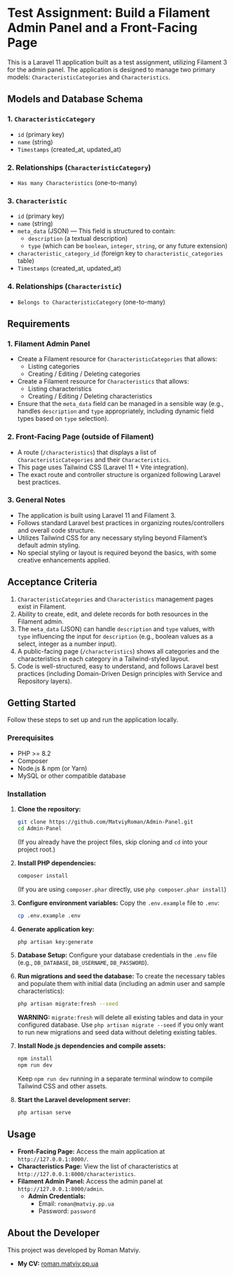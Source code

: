# Test Assignment: Build a Filament Admin Panel and a Front-Facing Page

This is a Laravel 11 application built as a test assignment, utilizing Filament 3 for the admin panel. The application is designed to manage two primary models: `CharacteristicCategories` and `Characteristics`.

## Models and Database Schema

### 1. `CharacteristicCategory`

- `id` (primary key)
- `name` (string)
- `Timestamps` (created_at, updated_at)

### 2. Relationships (`CharacteristicCategory`)

- `Has many Characteristics` (one-to-many)

### 3. `Characteristic`

- `id` (primary key)
- `name` (string)
- `meta_data` (JSON) — This field is structured to contain:
  - `description` (a textual description)
  - `type` (which can be `boolean`, `integer`, `string`, or any future extension)
- `characteristic_category_id` (foreign key to `characteristic_categories` table)
- `Timestamps` (created_at, updated_at)

### 4. Relationships (`Characteristic`)

- `Belongs to CharacteristicCategory` (one-to-many)

## Requirements

### 1. Filament Admin Panel

- Create a Filament resource for `CharacteristicCategories` that allows:
  - Listing categories
  - Creating / Editing / Deleting categories
- Create a Filament resource for `Characteristics` that allows:
  - Listing characteristics
  - Creating / Editing / Deleting characteristics
- Ensure that the `meta_data` field can be managed in a sensible way (e.g., handles `description` and `type` appropriately, including dynamic field types based on `type` selection).

### 2. Front-Facing Page (outside of Filament)

- A route (`/characteristics`) that displays a list of `CharacteristicCategories` and their `Characteristics`.
- This page uses Tailwind CSS (Laravel 11 + Vite integration).
- The exact route and controller structure is organized following Laravel best practices.

### 3. General Notes

- The application is built using Laravel 11 and Filament 3.
- Follows standard Laravel best practices in organizing routes/controllers and overall code structure.
- Utilizes Tailwind CSS for any necessary styling beyond Filament’s default admin styling.
- No special styling or layout is required beyond the basics, with some creative enhancements applied.

## Acceptance Criteria

1. `CharacteristicCategories` and `Characteristics` management pages exist in Filament.
2. Ability to create, edit, and delete records for both resources in the Filament admin.
3. The `meta_data` (JSON) can handle `description` and `type` values, with `type` influencing the input for `description` (e.g., boolean values as a select, integer as a number input).
4. A public-facing page (`/characteristics`) shows all categories and the characteristics in each category in a Tailwind-styled layout.
5. Code is well-structured, easy to understand, and follows Laravel best practices (including Domain-Driven Design principles with Service and Repository layers).

## Getting Started

Follow these steps to set up and run the application locally.

### Prerequisites

- PHP >= 8.2
- Composer
- Node.js & npm (or Yarn)
- MySQL or other compatible database

### Installation

1. **Clone the repository:**

   ```bash
   git clone https://github.com/MatviyRoman/Admin-Panel.git
   cd Admin-Panel
   ```

   (If you already have the project files, skip cloning and `cd` into your project root.)
2. **Install PHP dependencies:**

   ```bash
   composer install
   ```

   (If you are using `composer.phar` directly, use `php composer.phar install`)
3. **Configure environment variables:**
   Copy the `.env.example` file to `.env`:

   ```bash
   cp .env.example .env
   ```
4. **Generate application key:**

   ```bash
   php artisan key:generate
   ```
5. **Database Setup:**
   Configure your database credentials in the `.env` file (e.g., `DB_DATABASE`, `DB_USERNAME`, `DB_PASSWORD`).
6. **Run migrations and seed the database:**
   To create the necessary tables and populate them with initial data (including an admin user and sample characteristics):

   ```bash
   php artisan migrate:fresh --seed
   ```

   **WARNING:** `migrate:fresh` will delete all existing tables and data in your configured database. Use `php artisan migrate --seed` if you only want to run new migrations and seed data without deleting existing tables.
7. **Install Node.js dependencies and compile assets:**

   ```bash
   npm install
   npm run dev
   ```

   Keep `npm run dev` running in a separate terminal window to compile Tailwind CSS and other assets.
8. **Start the Laravel development server:**

   ```bash
   php artisan serve
   ```

## Usage

- **Front-Facing Page:** Access the main application at `http://127.0.0.1:8000/`.
- **Characteristics Page:** View the list of characteristics at `http://127.0.0.1:8000/characteristics`.
- **Filament Admin Panel:** Access the admin panel at `http://127.0.0.1:8000/admin`.
  - **Admin Credentials:**
    - Email: `roman@matviy.pp.ua`
    - Password: `password`

## About the Developer

This project was developed by Roman Matviy.

- **My CV:** [roman.matviy.pp.ua](https://roman.matviy.pp.ua)

